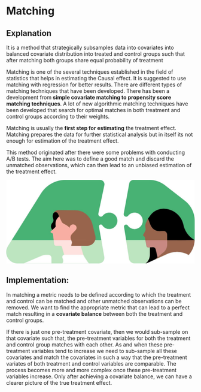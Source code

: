 # Matching

## Explanation

It is a method that strategically subsamples data into covariates into balanced covariate distribution into treated and control groups such that after matching both groups share equal probability of treatment

Matching is one of the several techniques established in the field of statistics that helps in estimating the Causal effect. It is suggested to use matching with regression for better results. There are different types of matching techniques that have been developed. There has been a development from **simple covariate matching to propensity score matching techniques**. A lot of new algorithmic matching techniques have been developed that search for optimal matches in both treatment and control groups according to their weights.

Matching is usually the **first step for estimating** the treatment effect. Matching prepares the data for further statistical analysis but in itself its not enough for estimation of the treatment effect.

This method originated after there were some problems with conducting A/B tests. The aim here was to define a good match and discard the unmatched observations, which can then lead to an unbiased estimation of the treatment effect.

![Source: Uber](../../.gitbook/assets/image%20%2850%29.png)

## Implementation:

In matching a metric needs to be defined according to which the treatment and control can be matched and other unmatched observations can be removed.  We want to find the appropriate metric that can lead to a perfect match resulting in a **covariate balance** between both the treatment and control groups.

If there is just one pre-treatment covariate, then we would sub-sample on that covariate such that, the pre-treatment variables for both the treatment and control group matches with each other. As and when these pre-treatment variables tend to increase we need to sub-sample all these covariates and match the covariates in such a way that the pre-treatment variates of both treatment and control variables are comparable. The process becomes more and more complex once these pre-treatment variables increase. Only after achieving a covariate balance, we can have a clearer picture of the true treatment effect. 



